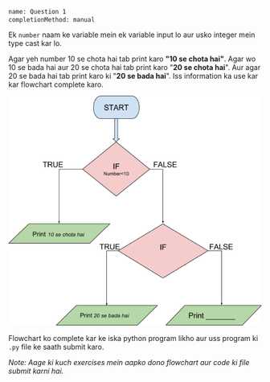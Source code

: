 ```ngMeta
name: Question 1
completionMethod: manual
```

Ek `number` naam ke variable mein ek variable input lo aur usko integer mein type cast kar lo.

Agar yeh number 10 se chota hai tab print karo **"10 se chota hai"**. Agar wo 10 se bada hai aur 20 se chota hai tab print karo "**20 se chota hai**". Aur agar 20 se bada hai tab print karo ki "**20 se bada hai**". Iss information ka use kar kar flowchart complete karo.

![flowchart-question-1](assets/8.1-question1-image1.png)

Flowchart ko complete kar ke iska python program likho aur uss program ki `.py` file ke saath submit karo.

*Note: Aage ki kuch exercises mein aapko dono flowchart aur code ki file submit karni hai.*